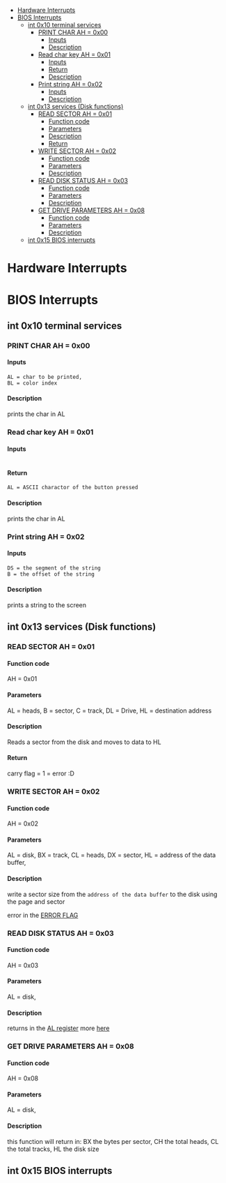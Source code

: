 - [Hardware Interrupts](#hardware-interrupts)
- [BIOS Interrupts](#bios-interrupts)
  - [int 0x10 terminal services](#int-0x10-terminal-services)
    - [PRINT CHAR AH = 0x00](#print-char-ah--0x00)
      - [Inputs](#inputs)
      - [Description](#description)
    - [Read char key AH = 0x01](#read-char-key-ah--0x01)
      - [Inputs](#inputs-1)
      - [Return](#return)
      - [Description](#description-1)
    - [Print string AH = 0x02](#print-string-ah--0x02)
      - [Inputs](#inputs-2)
      - [Description](#description-2)
  - [int 0x13 services (Disk functions)](#int-0x13-services-disk-functions)
    - [READ SECTOR AH = 0x01](#read-sector-ah--0x01)
      - [Function code](#function-code)
      - [Parameters](#parameters)
      - [Description](#description-3)
      - [Return](#return-1)
    - [WRITE SECTOR AH = 0x02](#write-sector-ah--0x02)
      - [Function code](#function-code-1)
      - [Parameters](#parameters-1)
      - [Description](#description-4)
    - [READ DISK STATUS AH = 0x03](#read-disk-status-ah--0x03)
      - [Function code](#function-code-2)
      - [Parameters](#parameters-2)
      - [Description](#description-5)
    - [GET DRIVE PARAMETERS AH = 0x08](#get-drive-parameters-ah--0x08)
      - [Function code](#function-code-3)
      - [Parameters](#parameters-3)
      - [Description](#description-6)
  - [int 0x15 BIOS interrupts](#int-0x15-bios-interrupts)

# Hardware Interrupts

# BIOS Interrupts

## int 0x10 terminal services

### PRINT CHAR AH = 0x00

#### Inputs

```
AL = char to be printed,
BL = color index
```

#### Description

prints the char in AL

### Read char key AH = 0x01

#### Inputs

```
```

#### Return

```
AL = ASCII charactor of the button pressed
```

#### Description

prints the char in AL

### Print string AH = 0x02

#### Inputs

```
DS = the segment of the string
B = the offset of the string
```

#### Description

prints a string to the screen

## int 0x13 services (Disk functions)

### READ SECTOR AH = 0x01

#### Function code

AH = 0x01

#### Parameters

AL = heads,
B = sector,
C = track,
DL = Drive,
HL = destination address

#### Description

Reads a sector from the disk and moves to data to HL

#### Return

carry flag = 1 = error :D

### WRITE SECTOR AH = 0x02

#### Function code

AH = 0x02

#### Parameters

AL = disk,
BX = track,
CL = heads,
DX = sector,
HL = address of the data buffer,

#### Description

write a sector size from the `address of the data buffer` to the disk using the page and sector

error in the [ERROR FLAG](./SPECS_BEG-8-CPU.md#registers)

### READ DISK STATUS AH = 0x03

#### Function code

AH = 0x03

#### Parameters

AL = disk,

#### Description

returns in the [AL register](./SPECS_BEG-8-CPU.md#registers) more [here](./../fileSystem/FileSystemFormat.md#disk-errors)

### GET DRIVE PARAMETERS AH = 0x08

#### Function code

AH = 0x08

#### Parameters

AL = disk,

#### Description

this function will return in:
BX the bytes per sector,
CH the total heads,
CL the total tracks,
HL the disk size

## int 0x15 BIOS interrupts
